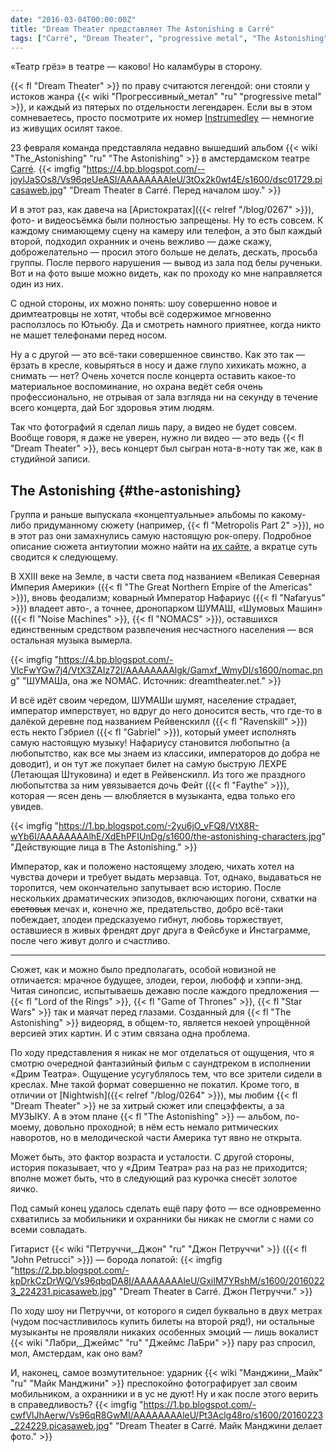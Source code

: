```yaml
---
date: "2016-03-04T00:00:00Z"
title: "Dream Theater представляет The Astonishing в Carré"
tags: ["Carré", "Dream Theater", "progressive metal", "The Astonishing", "Амстердам", "музыка", "Нидерланды"]
---
```


«Театр грёз» в театре — каково! Но каламбуры в сторону.

{{< fl "Dream Theater" >}} по праву считаются легендой: они стояли у истоков жанра {{< wiki "Прогрессивный_метал" "ru" "progressive metal" >}}, и каждый из пятерых по отдельности легендарен. Если вы в этом сомневаетесь, просто посмотрите их номер [Instrumedley](https://www.youtube.com/watch?v=rGN7WchdYa4) — немногие из живущих осилят такое.

<!--more-->

23 февраля команда представляла недавно вышедший альбом {{< wiki "The_Astonishing" "ru" "The Astonishing" >}} в амстердамском театре [Carré](http://carre.nl/).
{{< imgfig "https://4.bp.blogspot.com/--joylJaSOs8/Vs96qeUeASI/AAAAAAAAleU/3tOx2k0wt4E/s1600/dsc01729.picasaweb.jpg" "Dream Theater в Carré. Перед началом шоу." >}}

И в этот раз, как давеча на [Аристократах]({{< relref "/blog/0267" >}}), фото- и видеосъёмка были полностью запрещены. Ну то есть совсем. К каждому снимающему сцену на камеру или телефон, а это был каждый второй, подходил охранник и очень вежливо — даже скажу, доброжелательно — просил этого больше не делать, дескать, просьба группы. После первого нарушения — вывод из зала под белы рученьки. Вот и на фото выше можно видеть, как по проходу ко мне направляется один из них.

С одной стороны, их можно понять: шоу совершенно новое и дримтеатровцы не хотят, чтобы всё содержимое мгновенно расползлось по Ютьюбу. Да и смотреть намного приятнее, когда никто не машет телефонами перед носом.

Ну а с другой — это всё-таки совершенное свинство. Как это так — ёрзать в кресле, ковыряться в носу и даже глупо хихикать можно, а снимать — нет? Очень хочется после концерта оставить какое-то материальное воспоминание, но охрана ведёт себя очень профессионально, не отрывая от зала взгляда ни на секунду в течение всего концерта, дай Бог здоровья этим людям.

Так что фотографий я сделал лишь пару, а видео не будет совсем. Вообще говоря, я даже не уверен, нужно ли видео — это ведь {{< fl "Dream Theater" >}}, весь концерт был сыгран нота-в-ноту так же, как в студийной записи.

## The Astonishing {#the-astonishing}

Группа и раньше выпускала «концептуальные» альбомы по какому-либо придуманному сюжету (например, {{< fl "Metropolis Part 2" >}}), но в этот раз они замахнулись самую настоящую рок-оперу. Подробное описание сюжета антиутопии можно найти на [их сайте](http://www.dreamtheater.net/theastonishing), а вкратце суть сводится к следующему.

В XXIII веке на Земле, в части света под названием «Великая Северная Империя Америки» ({{< fl "The Great Northern Empire of the Americas" >}}), вновь феодализм; коварный Император Нафариус ({{< fl "Nafaryus" >}}) владеет авто-, а точнее, дронопарком ШУМАШ, «Шумовых Машин» ({{< fl "Noise Machines" >}}, {{< fl "NOMACS" >}}), оставшихся единственным средством развлечения несчастного населения — вся остальная музыка вымерла.

{{< imgfig "https://4.bp.blogspot.com/-VlcFwYGw7j4/VtX3ZAIz72I/AAAAAAAAlgk/Gamxf_WmyDI/s1600/nomac.png" "ШУМАШа, она же NOMAC. Источник: dreamtheater.net." >}}

И всё идёт своим чередом, ШУМАШи шумят, население страдает, император имперствует, но вдруг до него доносится весть, что где-то в далёкой деревне под названием Рейвенскилл ({{< fl "Ravenskill" >}}) есть некто Гэбриел ({{< fl "Gabriel" >}}), который умеет исполнять самую настоящую музыку! Нафариусу становится любопытно (а любопытство, как все мы знаем из классики, императоров до добра не доводит), и он тут же покупает билет на самую быструю ЛЕХРЕ (Летающая Штуковина) и едет в Рейвенскилл. Из того же праздного любопытства за ним увязывается дочь Фейт ({{< fl "Faythe" >}}), которая — ясен день — влюбляется в музыканта, едва только его увидев.

{{< imgfig "https://1.bp.blogspot.com/-2yu6jO_vFQ8/VtX8R-wYb6I/AAAAAAAAlhE/XdEhPFIUnDg/s1600/the-astonishing-characters.jpg" "Действующие лица в The Astonishing." >}}

Император, как и положено настоящему злодею, чихать хотел на чувства дочери и требует выдать мерзавца. Тот, однако, выдаваться не торопится, чем окончательно запутывает всю историю. После нескольких драматических эпизодов, включающих погони, схватки на ~~световых~~ мечах и, конечно же, предательство, добро всё-таки побеждает, злодеи предсказуемо гибнут, любовь торжествует, оставшиеся в живых френдят друг друга в Фейсбуке и Инстаграмме, после чего живут долго и счастливо.

---

Сюжет, как и можно было предполагать, особой новизной не отличается: мрачное будущее, злодеи, герои, любофф и хэппи-энд. Читая синопсис, испытываешь дежавю после каждого предложения — {{< fl "Lord of the Rings" >}}, {{< fl "Game of Thrones" >}}, {{< fl "Star Wars" >}} так и маячат перед глазами. Созданный для {{< fl "The Astonishing" >}} видеоряд, в общем-то, является некоей упрощённой версией этих картин. И с этим связана одна проблема.

По ходу представления я никак не мог отделаться от ощущения, что я смотрю очередной фантазийный фильм с саундтреком в исполнении «Дрим Театра». Ощущение усугублялось тем, что все зрители сидели в креслах. Мне такой формат совершенно не покатил. Кроме того, в отличии от [Nightwish]({{< relref "/blog/0264" >}}), мы любим {{< fl "Dream Theater" >}} не за хитрый сюжет или спецэффекты, а за МУЗЫКУ. А в этом плане {{< fl "The Astonishing" >}} — альбом, по-моему, довольно проходной; в нём есть немало ритмических наворотов, но в мелодической части Америка тут явно не открыта.

Может быть, это фактор возраста и усталости. С другой стороны, история показывает, что у «Дрим Театра» раз на раз не приходится; вполне может быть, что в следующий раз курочка снесёт золотое яичко.

Под самый конец удалось сделать ещё пару фото — все одновременно схватились за мобильники и охранники бы никак не смогли с нами со всеми совладать.

Гитарист {{< wiki "Петруччи,_Джон" "ru" "Джон Петруччи" >}} ({{< fl "John Petrucci" >}}) — борода лопатой:
{{< imgfig "https://2.bp.blogspot.com/-kpDrkCzDrWQ/Vs96qbqDA8I/AAAAAAAAleU/GxiIM7YRshM/s1600/20160223_224231.picasaweb.jpg" "Dream Theater в Carré. Джон Петруччи." >}}

По ходу шоу ни Петруччи, от которого я сидел буквально в двух метрах (чудом посчастливилось купить билеты на второй ряд!), ни остальные музыканты не проявляли никаких особенных эмоций — лишь вокалист {{< wiki "Лабри,_Джеймс" "ru" "Джеймс ЛаБри" >}} пару раз спросил, мол, Амстердам, как оно вам?

И, наконец, самое возмутительное: ударник {{< wiki "Манджини,_Майк" "ru" "Майк Манджини" >}} преспокойно фотографирует зал своим мобильником, а охранники и в ус не дуют! Ну и как после этого верить в справедливость?
{{< imgfig "https://1.bp.blogspot.com/-cwfVlJhAerw/Vs96qR8GwMI/AAAAAAAAleU/Pt3Aclg48ro/s1600/20160223_224229.picasaweb.jpg" "Dream Theater в Carré. Майк Манджини делает фото." >}}
